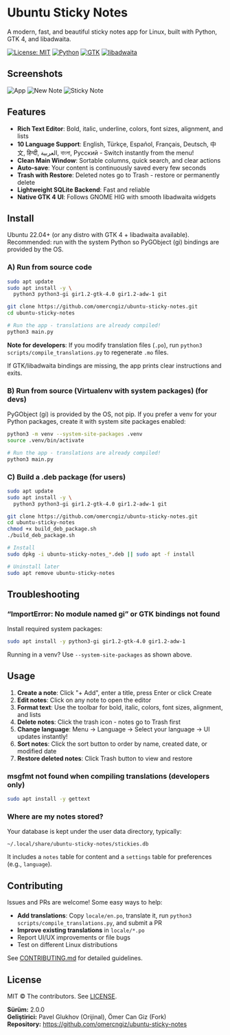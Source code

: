# Ubuntu Sticky Notes

A modern, fast, and beautiful sticky notes app for Linux, built with Python, GTK 4, and libadwaita.

[![License: MIT](https://img.shields.io/badge/License-MIT-blue.svg)](LICENSE)
[![Python](https://img.shields.io/badge/Python-3.10%2B-green.svg)](https://python.org)
[![GTK](https://img.shields.io/badge/GTK-4.0-purple.svg)](https://gtk.org)
[![libadwaita](https://img.shields.io/badge/libadwaita-1.x-7a3.svg)](https://gnome.pages.gitlab.gnome.org/libadwaita/doc/main/)


## Screenshots

![App](pic/1.png)
![New Note](pic/2.png)
![Sticky Note](pic/3.png) 


## Features

- **Rich Text Editor**: Bold, italic, underline, colors, font sizes, alignment, and lists
- **10 Language Support**: English, Türkçe, Español, Français, Deutsch, 中文, हिन्दी, العربية, বাংলা, Русский - Switch instantly from the menu!
- **Clean Main Window**: Sortable columns, quick search, and clear actions
- **Auto-save**: Your content is continuously saved every few seconds
- **Trash with Restore**: Deleted notes go to Trash - restore or permanently delete
- **Lightweight SQLite Backend**: Fast and reliable
- **Native GTK 4 UI**: Follows GNOME HIG with smooth libadwaita widgets


## Install

Ubuntu 22.04+ (or any distro with GTK 4 + libadwaita available). Recommended: run with the system Python so PyGObject (gi) bindings are provided by the OS.

### A) Run from source code

```bash
sudo apt update
sudo apt install -y \
  python3 python3-gi gir1.2-gtk-4.0 gir1.2-adw-1 git

git clone https://github.com/omercngiz/ubuntu-sticky-notes.git
cd ubuntu-sticky-notes

# Run the app - translations are already compiled!
python3 main.py
```

**Note for developers**: If you modify translation files (`.po`), run `python3 scripts/compile_translations.py` to regenerate `.mo` files.

If GTK/libadwaita bindings are missing, the app prints clear instructions and exits.

### B) Run from source (Virtualenv with system packages) (for devs)

PyGObject (gi) is provided by the OS, not pip. If you prefer a venv for your Python packages, create it with system site packages enabled:

```bash
python3 -m venv --system-site-packages .venv
source .venv/bin/activate

# Run the app - translations are already compiled!
python3 main.py
```
### C) Build a .deb package (for users)

```bash
sudo apt update
sudo apt install -y \
  python3 python3-gi gir1.2-gtk-4.0 gir1.2-adw-1 git

git clone https://github.com/omercngiz/ubuntu-sticky-notes.git
cd ubuntu-sticky-notes
chmod +x build_deb_package.sh
./build_deb_package.sh

# Install
sudo dpkg -i ubuntu-sticky-notes_*.deb || sudo apt -f install

# Uninstall later
sudo apt remove ubuntu-sticky-notes
```

## Troubleshooting

### “ImportError: No module named gi” or GTK bindings not found

Install required system packages:

```bash
sudo apt install -y python3-gi gir1.2-gtk-4.0 gir1.2-adw-1
```

Running in a venv? Use `--system-site-packages` as shown above.

## Usage

1. **Create a note**: Click "+ Add", enter a title, press Enter or click Create
2. **Edit notes**: Click on any note to open the editor
3. **Format text**: Use the toolbar for bold, italic, colors, font sizes, alignment, and lists
4. **Delete notes**: Click the trash icon - notes go to Trash first
5. **Change language**: Menu → Language → Select your language → UI updates instantly!
6. **Sort notes**: Click the sort button to order by name, created date, or modified date
7. **Restore deleted notes**: Click Trash button to view and restore

### msgfmt not found when compiling translations (developers only)

```bash
sudo apt install -y gettext
```

### Where are my notes stored?

Your database is kept under the user data directory, typically:

```
~/.local/share/ubuntu-sticky-notes/stickies.db
```

It includes a `notes` table for content and a `settings` table for preferences (e.g., `language`).


## Contributing

Issues and PRs are welcome! Some easy ways to help:

- **Add translations**: Copy `locale/en.po`, translate it, run `python3 scripts/compile_translations.py`, and submit a PR
- **Improve existing translations** in `locale/*.po`
- Report UI/UX improvements or file bugs
- Test on different Linux distributions

See [CONTRIBUTING.md](CONTRIBUTING.md) for detailed guidelines.


## License

MIT © The contributors. See [LICENSE](LICENSE).

**Sürüm:** 2.0.0  
**Geliştirici:** Pavel Glukhov (Orijinal), Ömer Can Giz (Fork)  
**Repository:** https://github.com/omercngiz/ubuntu-sticky-notes
